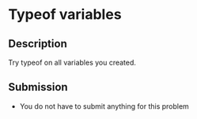 # Typeof variables

## Description
Try typeof on all variables you created.

## Submission
- You do not have to submit anything for this problem
